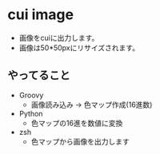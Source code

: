 # cui image
* 画像をcuiに出力します。
* 画像は50*50pxにリサイズされます。

## やってること
* Groovy
    - 画像読み込み →  色マップ作成(16進数)
* Python
    - 色マップの16進を数値に変換
* zsh
    - 色マップから画像を出力します
